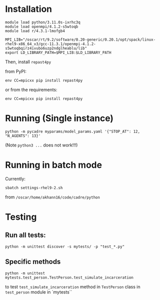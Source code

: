 # Installation

```
module load python/3.11.0s-ixrhc3q
module load openmpi/4.1.2-s5wtoqb
module load r/4.3.1-lmofgb4

MPI_LIB="/oscar/rt/9.2/software/0.20-generic/0.20.1/opt/spack/linux-rhel9-x86_64_v3/gcc-11.3.1/openmpi-4.1.2-s5wtoqbqirz4ivubo6uzp2ndglheablu/lib"
export LD_LIBRARY_PATH=$MPI_LIB:$LD_LIBRARY_PATH
```

Then, install `repast4py`

from PyPI:

```
env CC=mpicxx pip install repast4py
```

or from the requirements:

```
env CC=mpicxx pip install repast4py
```

# Running (Single instance)

```
python -m pycadre myparams/model_params.yaml '{"STOP_AT": 12, "N_AGENTS": 13}' 
```

(Note `python3 ...` does not work!!!)

# Running in batch mode

Currently:

```
sbatch settings-rhel9-2.sh
```

from `/oscar/home/akhann16/code/cadre/python`


# Testing 

## Run all tests:

```
python -m unittest discover -s mytests/ -p "test_*.py"
```

## Specific methods

```
python -m unittest mytests.test_person.TestPerson.test_simulate_incarceration
```

to test `test_simulate_incarceration` method in `TestPerson` class in `test_person` module in `mytests``



